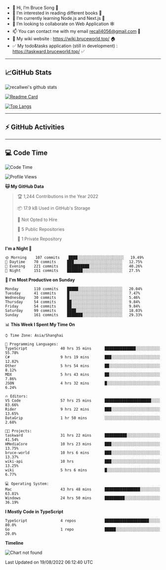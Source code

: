 - 👋 Hi, I’m Bruce Song 🦁️
- 👀 I’m interested in reading different books 📖
- 🌱 I’m currently learning Node.js and Next.js 🚀
- 💞️ I’m looking to collaborate on Web Application 🕸️
- 📫 You can contact me with my email recall4056@gmail.com 📮
- 📖 My wiki website : https://wiki.bruceworld.top/ 🏠
- ✅ My todo&tasks application (still in development) : https://taskward.bruceworld.top/ ✅

---

## 📈GitHub Stats

![recallwei's github stats](https://github-readme-stats.vercel.app/api?username=recallwei&show_icons=true&theme=dracula&count_private=true&include_all_commits)

<!---
repository 卡片
--->

[![Readme Card](https://github-readme-stats.vercel.app/api/pin/?username=recallwei&repo=recallwei&theme=dracula)](https://github.com/recallwei/daily)

<!---
repository 常用语言 layout=compact（紧凑布局）
--->

[![Top Langs](https://github-readme-stats.vercel.app/api/top-langs/?username=recallwei&layout=compact&theme=dracula)](https://github.com/recallwei/daily)

---

## ⚡️ GitHub Activities

<!--START_SECTION:activity-->

<!--END_SECTION:activity-->

---

## 💻 Code Time

<!--START_SECTION:waka-->
![Code Time](http://img.shields.io/badge/Code%20Time-1%2C165%20hrs%2010%20mins-blue)

![Profile Views](http://img.shields.io/badge/Profile%20Views-15-blue)

**🐱 My GitHub Data** 

> 🏆 1,244 Contributions in the Year 2022
 > 
> 📦 17.9 kB Used in GitHub's Storage 
 > 
> 🚫 Not Opted to Hire
 > 
> 📜 5 Public Repositories 
 > 
> 🔑 1 Private Repository 
 > 
**I'm a Night 🦉** 

```text
🌞 Morning    107 commits    ████░░░░░░░░░░░░░░░░░░░░░   19.49% 
🌆 Daytime    70 commits     ███░░░░░░░░░░░░░░░░░░░░░░   12.75% 
🌃 Evening    221 commits    ██████████░░░░░░░░░░░░░░░   40.26% 
🌙 Night      151 commits    ███████░░░░░░░░░░░░░░░░░░   27.5%

```
📅 **I'm Most Productive on Sunday** 

```text
Monday       110 commits    █████░░░░░░░░░░░░░░░░░░░░   20.04% 
Tuesday      41 commits     █░░░░░░░░░░░░░░░░░░░░░░░░   7.47% 
Wednesday    30 commits     █░░░░░░░░░░░░░░░░░░░░░░░░   5.46% 
Thursday     54 commits     ██░░░░░░░░░░░░░░░░░░░░░░░   9.84% 
Friday       54 commits     ██░░░░░░░░░░░░░░░░░░░░░░░   9.84% 
Saturday     99 commits     ████░░░░░░░░░░░░░░░░░░░░░   18.03% 
Sunday       161 commits    ███████░░░░░░░░░░░░░░░░░░   29.33%

```


📊 **This Week I Spent My Time On** 

```text
⌚︎ Time Zone: Asia/Shanghai

💬 Programming Languages: 
TypeScript               40 hrs 35 mins      ██████████████░░░░░░░░░░░   55.78% 
C#                       9 hrs 19 mins       ███░░░░░░░░░░░░░░░░░░░░░░   12.82% 
Other                    5 hrs 54 mins       ██░░░░░░░░░░░░░░░░░░░░░░░   8.12% 
MDX                      5 hrs 43 mins       ██░░░░░░░░░░░░░░░░░░░░░░░   7.86% 
JSON                     4 hrs 32 mins       █░░░░░░░░░░░░░░░░░░░░░░░░   6.24%

🔥 Editors: 
VS Code                  57 hrs 25 mins      █████████████████████░░░░   83.66% 
Rider                    9 hrs 22 mins       ███░░░░░░░░░░░░░░░░░░░░░░   13.65% 
DataGrip                 1 hr 50 mins        ░░░░░░░░░░░░░░░░░░░░░░░░░   2.68%

🐱‍💻 Projects: 
taskward                 31 hrs 22 mins      ██████████░░░░░░░░░░░░░░░   41.54% 
HMediaCore               10 hrs 23 mins      ███░░░░░░░░░░░░░░░░░░░░░░   13.75% 
bruce-world              10 hrs 6 mins       ███░░░░░░░░░░░░░░░░░░░░░░   13.37% 
wiki-api                 10 hrs              ███░░░░░░░░░░░░░░░░░░░░░░   13.25% 
wiki                     5 hrs 6 mins        █░░░░░░░░░░░░░░░░░░░░░░░░   6.77%

💻 Operating System: 
Mac                      43 hrs 48 mins      ████████████████░░░░░░░░░   63.81% 
Windows                  24 hrs 50 mins      █████████░░░░░░░░░░░░░░░░   36.19%

```

**I Mostly Code in TypeScript** 

```text
TypeScript               4 repos             ████████████████████░░░░░   80.0% 
Go                       1 repo              █████░░░░░░░░░░░░░░░░░░░░   20.0%

```


**Timeline**

![Chart not found](https://raw.githubusercontent.com/recallwei/recallwei/main/charts/bar_graph.png) 


 Last Updated on 19/08/2022 06:12:40 UTC
<!--END_SECTION:waka-->
<!---
recallwei/recallwei is a ✨ special ✨ repository because its `README.md` (this file) appears on your GitHub profile.
You can click the Preview link to take a look at your changes.
--->
